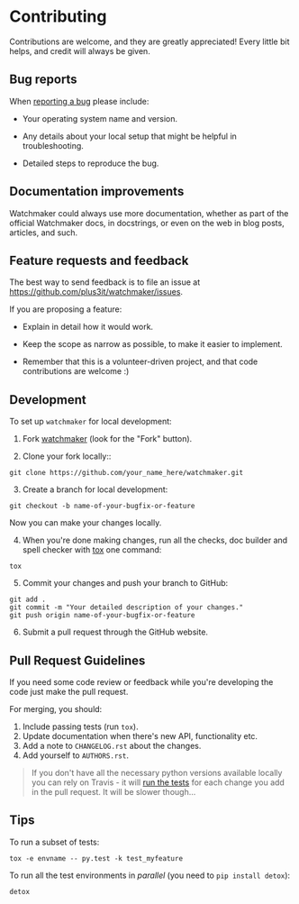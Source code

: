 # Contributing

Contributions are welcome, and they are greatly appreciated! Every little bit
helps, and credit will always be given.

## Bug reports

When [reporting a bug](https://github.com/plus3it/watchmaker/issues)
please include:

*   Your operating system name and version.

*   Any details about your local setup that might be helpful in
    troubleshooting.

*   Detailed steps to reproduce the bug.

## Documentation improvements

Watchmaker could always use more documentation, whether as part of the official
Watchmaker docs, in docstrings, or even on the web in blog posts, articles, and
such.

## Feature requests and feedback

The best way to send feedback is to file an issue at
<https://github.com/plus3it/watchmaker/issues>.

If you are proposing a feature:

*   Explain in detail how it would work.

*   Keep the scope as narrow as possible, to make it easier to implement.

*   Remember that this is a volunteer-driven project, and that code
    contributions are welcome :)

## Development

To set up `watchmaker` for local development:

1.  Fork [watchmaker](https://github.com/plus3it/watchmaker) (look for the
    "Fork" button).

2.  Clone your fork locally::

```shell
git clone https://github.com/your_name_here/watchmaker.git
```

3.  Create a branch for local development:

```shell
git checkout -b name-of-your-bugfix-or-feature
```

   Now you can make your changes locally.

4.  When you're done making changes, run all the checks, doc builder and spell
checker with [tox](http://tox.readthedocs.org/en/latest/install.html) one
command:

```shell
tox
```

5.  Commit your changes and push your branch to GitHub:

```shell
git add .
git commit -m "Your detailed description of your changes."
git push origin name-of-your-bugfix-or-feature
```

6.  Submit a pull request through the GitHub website.

## Pull Request Guidelines

If you need some code review or feedback while you're developing the code just
make the pull request.

For merging, you should:

1.  Include passing tests (run ``tox``).
2.  Update documentation when there's new API, functionality etc.
3.  Add a note to ``CHANGELOG.rst`` about the changes.
4.  Add yourself to ``AUTHORS.rst``.

> If you don't have all the necessary python versions available locally you
> can rely on Travis - it will [run the tests](https://travis-ci.org/plus3it/watchmaker/pull_requests)
> for each change you add in the pull request. It will be slower though...

## Tips

To run a subset of tests:

```shell
tox -e envname -- py.test -k test_myfeature
```

To run all the test environments in _parallel_ (you need to `pip install
detox`):

```shell
detox
```
